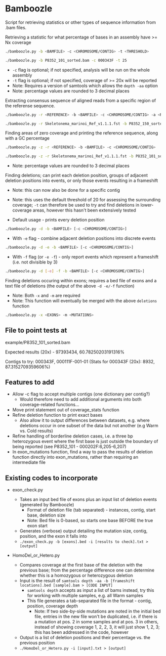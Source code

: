 # Bamboozle

Script for retrieving statistics or other types of sequence information from .bam files. 


Retrieving a statistic for what percentage of bases in an assembly have >= Nx coverage

```bash
./bamboozle.py -b <BAMFILE> -c <CHROMOSOME/CONTIG> -t <THRESHOLD>
```
```bash
./bamboozle.py -b P8352_101_sorted.bam -c 000343F -t 25
```
* `-c` flag is optional; if not specified, analysis will be run on the whole assembly
* `-t` flag is optional; if not specified, coverage of >= 20x will be reported
* Note: Requires a version of samtools which allows the `depth -aa` option
* Note: percentage values are rounded to 3 decimal places

Extracting consensus sequence of aligned reads from a specific region of the referense sequence.

```bash
./bamboozle.py -r <REFERENCE> -b <BAMFILE> -c <CHROMOSOME/CONTIG> -a <RANGE>
```
```bash
./bamboozle.py -r Skeletonema_marinoi_Ref_v1.1.1.fst -b P8352_150_sorted.bam -c 000028F -a 686188-691148
```

Finding areas of zero coverage and printing the reference sequence, along with a GC percentage

```bash
./bamboozle.py -z -r <REFERENCE> -b <BAMFILE> -c <CHROMOSOME/CONTIG>
```
```bash
./bamboozle.py -z -r Skeletonema_marinoi_Ref_v1.1.1.fst -b P8352_101_sorted.bam -c 000343F
```
* Note: percentage values are rounded to 3 decimal places

Finding deletions; can print each deletion position, groups of adjacent deletion positions into events, or only
those events resulting in a frameshift
* Note: this can now also be done for a specific contig
* Note: this uses the default threshold of 20 for assessing the surrounding coverage; `-t` can therefore be used
  to try and find deletions in lower-coverage areas, however this hasn't been extensively tested

* Default usage - prints every deletion position
```bash
./bamboozle.py -d -b <BAMFILE> [-c <CHROMOSOME/CONTIG>]
```

* With `-e` flag - combine adjacent deletion positions into discrete events
```bash
./bamboozle.py -d -e -b <BAMFILE> [-c <CHROMOSOME/CONTIG>]
```

* With `-f` flag (or `-e -f`) - only report events which represent a frameshift (i.e. not divisible by 3)
```bash
./bamboozle.py -d [-e] -f -b <BAMFILE> [-c <CHROMOSOME/CONTIG>]
```

Finding deletions occuring within exons; requires a bed file of exons and a text file of deletions (the output
of the above `-d -e/-f` function)
* Note: Both `-x` and `-m` are required
* Note: This function will eventually be merged with the above `deletions` function

```bash
./bamboozle.py -x <EXONS> -m <MUTATIONS>
```



## File to point tests at

example/P8352_101_sorted.bam

Expected results (20x) - 97393434, 60.78250203191316%

Contigs to try: 000343F, 000111F-001-01
(Stats for 000343F (20x): 8932, 87.3152709359606%)

## Features to add

* Allow -c flag to accept multiple contigs (one dictionary per contig?)
  * Would therefore need to add additional arguments into both coverage-related functions...
* Move print statement out of coverage_stats function
* Refine deletion function to print exact bases
  * Also allow it to output differences between datasets, e.g. where deletions occur in one subset
    of the data but not another (e.g Warm vs. Cold results)
* Refine handling of borderline deletion cases, i.e. a three bp heterozygous event where the first
  base is just outside the boundary of being reported (see P8352_101 - 000202F:6,205-6,207)
* In exon_mutations function, find a way to pass the results of deletion function directly into
  exon_mutations, rather than requiring an intermediate file

## Existing codes to incorporate

* exon_check.py
  * Takes an input bed file of exons plus an input list of deletion events (generated by Bamboozle)
    * Format of deletion file (tab separated) - instances, contig, start base, deletion size
    * Note: Bed file is 0-based, so starts one base BEFORE the true exon start
  * Generates (verbose) output detailing the mutation size, contig, position, and the exon it falls into
  * `./exon_check.py -b [exons].bed -i [results to check].txt > [output]`

* HomoDel_or_Hetero.py
  * Compares coverage at the first base of the deletion with the previous base; from the percentage difference
    one can determine whether this is a homozygous or heterozygous deletion
  * Input is the result of `samtools depth -aa -b [frameshift locations].bed [sample].bam > [CODE INPUT]`
    * `samtools depth` accepts as input a list of bams instead, try this for working with multiple samples,
       e.g. all Warm samples
    * This file generates a tab-separated file in the format - contig, position, coverage depth
      * Note: If two side-by-side mutations are noted in the initial bed file, entries in the new file won't
        be duplicated, i.e. if there is a mutation at pos. 2 in some samples and at pos. 3 in others, instead
        of showing coverage 1, 2, 2, 3, it will just show 1, 2, 3; this has been addressed in the code, however
  * Output is a list of deletion positions and their percentage vs. the previous position
  * `./HomoDel_or_Hetero.py -i [input].txt > [output]`
